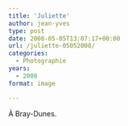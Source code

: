 ```yaml
---
title: 'Juliette'
author: jean-yves
type: post
date: 2008-05-05T13:07:17+00:00
url: /juliette-05052008/
categories:
  - Photographie
years:
  - 2008
format: image

---
```

À Bray-Dunes.